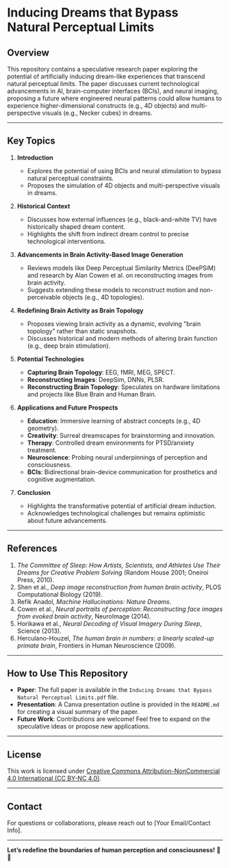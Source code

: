 
# Inducing Dreams that Bypass Natural Perceptual Limits

## Overview
This repository contains a speculative research paper exploring the potential of artificially inducing dream-like experiences that transcend natural perceptual limits. The paper discusses current technological advancements in AI, brain-computer interfaces (BCIs), and neural imaging, proposing a future where engineered neural patterns could allow humans to experience higher-dimensional constructs (e.g., 4D objects) and multi-perspective visuals (e.g., Necker cubes) in dreams.

---

## Key Topics
1. **Introduction**  
   - Explores the potential of using BCIs and neural stimulation to bypass natural perceptual constraints.  
   - Proposes the simulation of 4D objects and multi-perspective visuals in dreams.  

2. **Historical Context**  
   - Discusses how external influences (e.g., black-and-white TV) have historically shaped dream content.  
   - Highlights the shift from indirect dream control to precise technological interventions.  

3. **Advancements in Brain Activity-Based Image Generation**  
   - Reviews models like Deep Perceptual Similarity Metrics (DeePSiM) and research by Alan Cowen et al. on reconstructing images from brain activity.  
   - Suggests extending these models to reconstruct motion and non-perceivable objects (e.g., 4D topologies).  

4. **Redefining Brain Activity as Brain Topology**  
   - Proposes viewing brain activity as a dynamic, evolving "brain topology" rather than static snapshots.  
   - Discusses historical and modern methods of altering brain function (e.g., deep brain stimulation).  

5. **Potential Technologies**  
   - **Capturing Brain Topology**: EEG, fMRI, MEG, SPECT.  
   - **Reconstructing Images**: DeepSim, DNNs, PLSR.  
   - **Reconstructing Brain Topology**: Speculates on hardware limitations and projects like Blue Brain and Human Brain.  

6. **Applications and Future Prospects**  
   - **Education**: Immersive learning of abstract concepts (e.g., 4D geometry).  
   - **Creativity**: Surreal dreamscapes for brainstorming and innovation.  
   - **Therapy**: Controlled dream environments for PTSD/anxiety treatment.  
   - **Neuroscience**: Probing neural underpinnings of perception and consciousness.  
   - **BCIs**: Bidirectional brain-device communication for prosthetics and cognitive augmentation.  

7. **Conclusion**  
   - Highlights the transformative potential of artificial dream induction.  
   - Acknowledges technological challenges but remains optimistic about future advancements.  

---

## References
1. *The Committee of Sleep: How Artists, Scientists, and Athletes Use Their Dreams for Creative Problem Solving* (Random House 2001; Oneiroi Press, 2010).  
2. Shen et al., *Deep image reconstruction from human brain activity*, PLOS Computational Biology (2019).  
3. Refik Anadol, *Machine Hallucinations: Nature Dreams*.  
4. Cowen et al., *Neural portraits of perception: Reconstructing face images from evoked brain activity*, NeuroImage (2014).  
5. Horikawa et al., *Neural Decoding of Visual Imagery During Sleep*, Science (2013).  
6. Herculano-Houzel, *The human brain in numbers: a linearly scaled-up primate brain*, Frontiers in Human Neuroscience (2009).  

---

## How to Use This Repository
- **Paper**: The full paper is available in the `Inducing Dreams that Bypass Natural Perceptual Limits.pdf` file.  
- **Presentation**: A Canva presentation outline is provided in the `README.md` for creating a visual summary of the paper.  
- **Future Work**: Contributions are welcome! Feel free to expand on the speculative ideas or propose new applications.  

---

## License
This work is licensed under [Creative Commons Attribution-NonCommercial 4.0 International (CC BY-NC 4.0)](https://creativecommons.org/licenses/by-nc/4.0/).  

---

## Contact
For questions or collaborations, please reach out to [Your Email/Contact Info].  

---

**Let’s redefine the boundaries of human perception and consciousness!** 🧠✨
